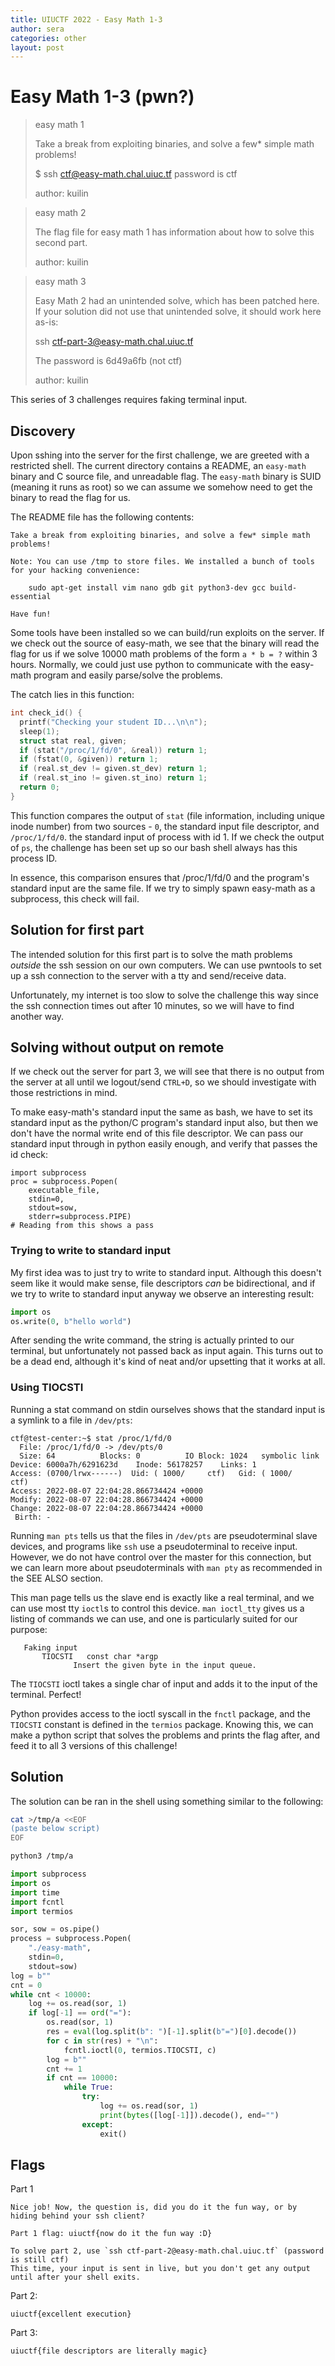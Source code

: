```yaml
---
title: UIUCTF 2022 - Easy Math 1-3
author: sera
categories: other
layout: post
---
```


# Easy Math 1-3 (pwn?)

> easy math 1
>
> Take a break from exploiting binaries, and solve a few\* simple math problems!
> 
> $ ssh ctf@easy-math.chal.uiuc.tf password is ctf
> 
> author: kuilin

> easy math 2
> 
> The flag file for easy math 1 has information about how to solve this second part.
> 
> author: kuilin

> easy math 3
> 
> Easy Math 2 had an unintended solve, which has been patched here. If your solution did not use that unintended solve, it should work here as-is:
> 
> ssh ctf-part-3@easy-math.chal.uiuc.tf
> 
> The password is 6d49a6fb (not ctf)
> 
> author: kuilin

This series of 3 challenges requires faking terminal input. 

## Discovery
Upon sshing into the server for the first challenge, we are greeted with a restricted shell. The current directory contains a README, an `easy-math` binary and C source file, and unreadable flag. The `easy-math` binary is SUID (meaning it runs as root) so we can assume we somehow need to get the binary to read the flag for us.

The README file has the following contents:
```
Take a break from exploiting binaries, and solve a few* simple math problems!

Note: You can use /tmp to store files. We installed a bunch of tools for your hacking convenience:

    sudo apt-get install vim nano gdb git python3-dev gcc build-essential

Have fun!
```

Some tools have been installed so we can build/run exploits on the server. If we check out the source of easy-math, we see that the binary will read the flag for us if we solve 10000 math problems of the form `a * b = ?` within 3 hours. Normally, we could just use python to communicate with the easy-math program and easily parse/solve the problems.

The catch lies in this function:

```c
int check_id() {
  printf("Checking your student ID...\n\n");
  sleep(1);
  struct stat real, given;
  if (stat("/proc/1/fd/0", &real)) return 1;
  if (fstat(0, &given)) return 1;
  if (real.st_dev != given.st_dev) return 1;
  if (real.st_ino != given.st_ino) return 1;
  return 0;
}
```

This function compares the output of `stat` (file information, including unique inode number) from two sources - `0`, the standard input file descriptor, and `/proc/1/fd/0`. the standard input of process with id 1. If we check the output of `ps`, the challenge has been set up so our bash shell always has this process ID.

In essence, this comparison ensures that /proc/1/fd/0 and the program's standard input are the same file. If we try to simply spawn easy-math as a subprocess, this check will fail.

## Solution for first part

The intended solution for this first part is to solve the math problems _outside_ the ssh session on our own computers. We can use pwntools to set up a ssh connection to the server with a tty and send/receive data.

Unfortunately, my internet is too slow to solve the challenge this way since the ssh connection times out after 10 minutes, so we will have to find another way.

## Solving without output on remote

If we check out the server for part 3, we will see that there is no output from the server at all until we logout/send `CTRL+D`, so we should investigate with those restrictions in mind.

To make easy-math's standard input the same as bash, we have to set its standard input as the python/C program's standard input also, but then we don't have the normal write end of this file descriptor. We can pass our standard input through in python easily enough, and verify that passes the id check:

```python3
import subprocess
proc = subprocess.Popen(
    executable_file,
    stdin=0,
    stdout=sow,
    stderr=subprocess.PIPE)
# Reading from this shows a pass
```

### Trying to write to standard input

My first idea was to just try to write to standard input. Although this doesn't seem like it would make sense, file descriptors _can_ be bidirectional, and if we try to write to standard input anyway we observe an interesting result:

```python
import os
os.write(0, b"hello world")
```

After sending the write command, the string is actually printed to our terminal, but unfortunately not passed back as input again. This turns out to be a dead end, although it's kind of neat and/or upsetting that it works at all.

### Using TIOCSTI

Running a stat command on stdin ourselves shows that the standard input is a symlink to a file in `/dev/pts`:

```
ctf@test-center:~$ stat /proc/1/fd/0                                                          
  File: /proc/1/fd/0 -> /dev/pts/0
  Size: 64        	Blocks: 0          IO Block: 1024   symbolic link
Device: 6000a7h/6291623d	Inode: 56178257    Links: 1
Access: (0700/lrwx------)  Uid: ( 1000/     ctf)   Gid: ( 1000/     ctf)
Access: 2022-08-07 22:04:28.866734424 +0000
Modify: 2022-08-07 22:04:28.866734424 +0000
Change: 2022-08-07 22:04:28.866734424 +0000
 Birth: -
```

Running `man pts` tells us that the files in `/dev/pts` are pseudoterminal slave devices, and programs like `ssh` use a pseudoterminal to receive input. However, we do not have control over the master for this connection, but we can learn more about pseudoterminals with `man pty` as recommended in the SEE ALSO section.

This man page tells us the slave end is exactly like a real terminal, and we can use most tty `ioctl`s to control this device. `man ioctl_tty` gives us a listing of commands we can use, and one is particularly suited for our purpose:

```
   Faking input
       TIOCSTI   const char *argp
              Insert the given byte in the input queue.
```

The `TIOCSTI` ioctl takes a single char of input and adds it to the input of the terminal. Perfect!

Python provides access to the ioctl syscall in the `fnctl` package, and the `TIOCSTI` constant is defined in the `termios` package. Knowing this, we can make a python script that solves the problems and prints the flag after, and feed it to all 3 versions of this challenge!

## Solution

The solution can be ran in the shell using something similar to the following:
```sh
cat >/tmp/a <<EOF
(paste below script)
EOF

python3 /tmp/a
```

```python
import subprocess
import os
import time
import fcntl 
import termios

sor, sow = os.pipe()
process = subprocess.Popen(
    "./easy-math",
    stdin=0,
    stdout=sow)
log = b""
cnt = 0
while cnt < 10000:
    log += os.read(sor, 1)
    if log[-1] == ord("="):
        os.read(sor, 1)
        res = eval(log.split(b": ")[-1].split(b"=")[0].decode())
        for c in str(res) + "\n":
            fcntl.ioctl(0, termios.TIOCSTI, c)
        log = b""
        cnt += 1
        if cnt == 10000:
            while True:
                try:
                    log += os.read(sor, 1)
                    print(bytes([log[-1]]).decode(), end="")
                except:
                    exit()

```

## Flags

Part 1

```
Nice job! Now, the question is, did you do it the fun way, or by hiding behind your ssh client?

Part 1 flag: uiuctf{now do it the fun way :D}

To solve part 2, use `ssh ctf-part-2@easy-math.chal.uiuc.tf` (password is still ctf)
This time, your input is sent in live, but you don't get any output until after your shell exits.
```

Part 2:
```
uiuctf{excellent execution}
```

Part 3:
```
uiuctf{file descriptors are literally magic}
```

